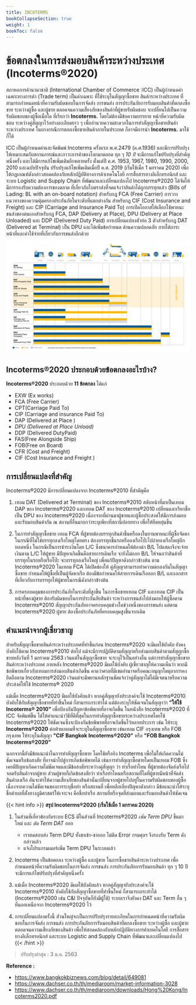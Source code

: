 ```yaml
---
title: INCOTERMS
bookCollapseSection: true
weight: 1
bookToc: false
---
```


ข้อตกลงในการส่งมอบสินค้าระหว่างประเทศ (Incoterms®2020)
===

สภาหอการค้านานาชาติ (International Chamber of Commerce :ICC) เป็นผู้กำหนดคำเฉพาะทางการค้า (Trade term) เป็นคำเฉพาะ ที่ใช้ระบุในสัญญาซื้อขาย สินค้าระหว่างประเทศ ที่สามารถกำหนดหน้าที่ความรับผิดชอบในการจัดส่ง การขนส่ง การประกันภัยการรับมอบสินค้าที่ตกลงซื้อขาย ระหว่างผู้ซื้อ และผู้ขาย ตลอดจนความเสี่ยงภัยของสินค้าที่ผู้ขายรับผิดชอบ จะเปลี่ยนไปเป็นความรับผิดชอบของผู้ซื้อเมื่อใด ที่เรียกว่า **Incoterms.** โดยไม่ต้องมีข้อความบรรยาย หน้าที่ความรับผิดชอบ ระหว่างคู่สัญญาไว้อย่างละเอียดยาว ๆ เพื่ออำนวยความสะดวกในการทำสัญญาซื้อขายสินค้าระหว่างประเทศ ในบางกรณีการตกลงซื้อขายสินค้าภายในประเทศ ก็อาจมีการนำ **Incoterms.** มาใช้ก็ได้

ICC เป็นผู้กำหนดคำและจัดพิมพ์ Incoterms ครั้งแรก พ.ศ.2479 (ค.ศ.1936) และมีการปรับปรุงให้เหมาะสมกับสถานการณ์และภาวะการค้าของโลกมาตลอด ทุก ๆ *10 ปี* จะมีการแก้ไขปรับปรุงที่สำคัญหนึ่งครั้ง และได้มีการแก้ไขเพิ่มเติมอีกหลายครั้ง ตั้งแต่ปี ค.ศ. 1953, 1967, 1980, 1990, 2000, 2010 และฉบับปัจจุบัน ปรับปรุงแก้ไขเพิ่มเติมเมื่อปี ค.ศ. 2019 (เริ่มใช้เมื่อ 1 มกราคม 2020) เพื่อให้กฎเกณฑ์ดังกล่าวสอดคล้องกับหลักปฏิบัติทางการค้าเทคโนโลยี การสื่อสารทางอิเล็กทรอนิกส์ และระบบ Logistic and Supply Chain ที่พัฒนาและเปลี่ยนแปลงไป Incoterms®2020 ได้จัดให้มีการรองรับความต้องการของตลาด ที่เกี่ยวกับใบตราส่งที่จดแจ้งว่าสินค้าได้ถูกบรรทุกแล้ว (Bills of Lading: BL with an on-board notation) สำหรับกฎ FCA (Free Carrier) การวางแนวทางของความคุ้มครองประกันภัยในระดับที่แตกต่างกัน สำหรับกฎ CIF (Cost Insurance and Freight) และ CIP (Carriage and Insurance Paid To) การเปิดโอกาสให้เลือกใช้พาหนะขนส่งของตนเองสำหรับกฎ FCA, DAP (Delivery at Place), DPU (Delivery at Place Unloaded) และ DDP (Delivered Duty Paid) การเปลี่ยนแปลงตัวย่อ 3 ตัวสำหรับกฎ DAT (Delivered at Terminal) เป็น DPU และได้เพิ่มข้อกำหนด ด้านความปลอดภัย ภายใต้ภาระหน้าที่และค่าใช้จ่ายที่เกี่ยวกับการขนส่งอีกด้วย

![](https://github.com/ecs-support/knowledge-center/raw/master/img/Incoterms2020.png)


## Incoterms®2020 ประกอบด้วยข้อตกลงอะไรบ้าง?

**Incoterms®2020** ประกอบด้วย **11 ข้อตกลง** ได้แก่

- EXW (Ex works)  
- FCA (Free Carrier)  
- CPT(Carriage Paid To)  
- CIP (Carriage and insurance Paid To)  
- DAP (Delivered at Place )  
- *DPU (Delivered at Place Unload)*  
- DDP (Delivered DutyPaid)  
- FAS(Free Alongside Ship)  
- FOB(Free on Board)  
- CFR (Cost and Freight)  
- CIF (Cost Insurance and Freight ) 



## การเปลี่ยนแปลงที่สำคัญ

Incoterms®2020 มีการเปลี่ยนแปลงจาก Incoterms®2010 ที่สำคัญคือ

1. เทอม DAT (Delivered at Terminal) ของ Incoterms®2010 สลับหน้าที่มาเป็นเทอม DAP ของ Incoterms®2020 และเทอม DAT ของ Incoterms®2010 เปลี่ยนและเรียกชื่อเป็น DPU ของ Incoterms®2020 เนื่องจากที่ผ่านมาผู้ขายและผู้ซื้อประสงค์ให้มีการส่งมอบและรับมอบสินค้ากัน ณ สถานที่อื่นมากกว่าระบุเพียงที่สถานีปลายทาง เพื่อให้ยืดหยุ่นขึ้น

2. ในการทำสัญญาซื้อขาย เทอม FCA ที่ผู้ขายต้องบรรทุกสินค้าขึ้นหรือลงในยานพาหนะที่ผู้ซื้อจัดหา ในกรณีที่ไม่ใช่บรรทุกลงเรือใหญ่โดยตรง ต้องบรรทุกขึ้นรถหรือลงเรือโป๊ะไปถ่ายลงเรือใหญ่อีกทอดหนึ่ง ในกรณีเป็นการชำระเงินโดย L/C ซึ่งธนาคารกำหนดให้ต้องนำ B/L ไปแสดงจึงจะจ่ายเงินตาม L/C ให้ผู้ขาย มีปัญหาเกิดขึ้นคือสายการเดินเรือ จะยังไม่ออก B/L ให้จนกว่าสินค้าที่บรรทุกในรถหรือเรือโป๊ะ จะบรรทุกลงเรือใหญ่ เพื่อแก้ปัญหาดังกล่าวข้างต้น ตาม Incoterms®2020 ในเทอม FCA ได้เปิดช่องให้ คู่สัญญาสามารถทำความตกลงกันในสัญญาซื้อขาย กำหนดให้ผู้ซื้อที่เป็นผู้จัดหาเรือ ต้องมีข้อกำหนดให้สายการเดินเรือออก B/L และเอกสารที่เกี่ยวกับการบรรทุกให้ผู้ขายในกรณีดังกล่าวข้างต้น

3. การครอบคลุมของการประกันภัยในระดับที่สูงขึ้น ในการซื้อขายเทอม CIF และเทอม CIP เป็นหน้าที่ของผู้ขาย ต้องรับผิดชอบในการประกันภัยสินค้า ระหว่างการขนส่งไปส่งมอบให้ผู้ซื้อตาม Incoterms®2010 สัญญาประกันภัยอาจครอบคลุมช่วงใดช่วงหนึ่งของการขนส่ง แต่ตาม Incoterms®2020 ผู้ขาย ต้องซื้อประกันภัยที่ครอบคลุมสูงขึ้นจากเดิม

## คำแนะนำจากผู้เชี่ยวชาญ

สำหรับสัญญาซื้อขายสินค้าระหว่างประเทศที่ทำขึ้นก่อน Incoterms®2020 จะมีผลใช้บังคับ ยังคงบังคับใช้ตาม Incoterms®2010 ต่อไป แม้จะมีการปฏิบัติตามสัญญาหรือส่งมอบสินค้าตามสัญญาซื้อขายหลังวันที่ 1 มกราคม 2563 เว้นแต่ในสัญญาซื้อขาย จะระบุไว้เป็นอย่างอื่น แต่การทำสัญญาซื้อขายสินค้าระหว่างประเทศ ภายหลัง Incoterms®2020 มีผลใช้บังคับ ผู้เชี่ยวชาญให้ความเห็นว่า หากมีข้อพิพาทเกี่ยวกับเทอมการส่งมอบสินค้าเกิดขึ้น คาดว่าศาลที่มีเขตอำนาจหรือคณะอนุญาโตตุลาการคงยึดถือตาม Incoterms®2020 เว้นแต่จะมีพยานหลักฐานชัดแจ้งว่าคู่สัญญาไม่ได้มีเจตนาหรือความประสงค์ให้ใช้ Incoterms® 2020

แม้เมื่อ Incoterms®2020 มีผลใช้บังคับแล้ว หากคู่สัญญายังประสงค์จะใช้ Incoterms®2010 บังคับใช้กับสัญญาซื้อขายที่ทำขึ้นใหม่ ก็สามารถกระทำได้ แต่ต้องระบุให้ชัดเจนในสัญญาว่า **"ให้ใช้ Incoterms® 2010"** เพื่อป้องกันปัญหาข้อพิพาทที่อาจเกิดขึ้น ในหนังสือ Incoterms®2020 ที่ ICC จัดพิมพ์ขึ้น ได้ให้คำแนะนำวิธีที่ดีที่สุดในการทำสัญญาซื้อขายระหว่างประเทศโดยใช้ Incoterms®2020 ให้ชัดเจนซึ่งจะป้องกันข้อพิพาทที่อาจเกิดขึ้นไว้หลายประการ เช่น ให้ระบุ **Incoterms®2020** ต่อท้ายเทอมที่จะระบุในสัญญาซื้อขาย เช่นเทอม CIF กรุงเทพ หรือ FOB กรุงเทพ ให้ระบุในสัญญา **"CIF Bangkok Incoterms®2020"** หรือ **"FOB Bangkok Incoterms®2020"**

นอกจากนี้ยังมีข้อแนะนำในการทำสัญญาซื้อขาย โดยใช้หรืออิง Incoterms เพื่อไม่ให้เกิดความไม่ชัดเจนหรือข้อสงสัย ที่อาจนำไปสู่การเกิดข้อพิพาทได้ เช่นการทำสัญญาซื้อขายโดยเป็นเทอม FOB ซึ่งเคยมีปัญหาเกิดความไม่ชัดเจนและมีข้อสงสัยระหว่างคู่สัญญา ว่า ท่าเรือท่าไหน ที่ผู้ขายต้องจัดส่งเรือไปจอดรับสินค้าจากผู้ขาย ส่วนผู้ขายก็เกิดข้อสงสัยว่า ท่าเรือท่าไหนหรือสถานที่ใดที่ผู้ขายมีหน้าที่จัดส่งสินค้าลงเรือ อันจะทำให้ความเสี่ยงภัยของสินค้านั้นเปลี่ยนจากผู้ขายไปอยู่ในความรับผิดชอบของผู้ซื้อ เนื่องจากความไม่ชัดเจนของการระบุชื่อท่า หรือสถานที่ เพื่อหลีกเลี่ยงปัญหาดังกล่าว มีข้อแนะนำให้ระบุ ชื่อตำบลที่ตั้งทางภูมิศาสตร์ให้เจาะจง คือชื่อท่าเรือ สถานที่หรือจุดที่ส่งมอบและรับมอบสินค้าให้ชัดเจน

{{< hint info >}}
**สรุป Incoterms®2020 (เริ่มใช้เมื่อ 1 มกราคม 2020)**

1.  ในส่วนที่เกี่ยวข้องกับระบบ ECS มีในส่วนที่ Incoterms®2020 *เพิ่ม Term DPU* ขึ้นมาใหม่ และ *ตัด Term DAT* ออก
    - เราทดสอบส่ง Term DPU ทั้งขาเข้า-ขาออก ไม่ติด Error กรมศุลฯ จึงรองรับ Term ดังกล่าวแล้ว
    - แจ้งโปรแกรมเมอร์เพิ่ม Term DPU ในระบบแล้ว

2. Incoterms เป็นข้อตกลง ระหว่างผู้ซื้อ และผู้ขาย ในการซื้อขายสินค้าระหว่างประเทศ เพื่อกำหนดหน้าที่ความรับผิดชอบในการจัดส่ง การขนส่ง การประกันภัยการรับมอบสินค้า ทุก ๆ 10 ปี จะมีการแก้ไขปรับปรุงที่สำคัญหนึ่งครั้ง 

3. แม้เมื่อ Incoterms®2020 มีผลใช้บังคับแล้ว หากคู่สัญญายังประสงค์จะใช้ Incoterms®2010 บังคับใช้กับสัญญาซื้อขายที่ทำขึ้นใหม่ ก็สามารถกระทำได้ (Incoterms®2000 เช่น C&I ปัจจุบันก็ยังมีผู้ใช้) ระบบเราจึงยังคง DAT และ Term อื่น ๆ ที่นอกเหนือจาก Incoterms®2020 ไว้

4. การเปลี่ยนแปลงครั้งนี้ ส่่วนใหญ่จะเป็นการปรับปรุงรายละเอียดในการกำหนดหน้าที่ความรับผิดชอบในการจัดส่ง การขนส่ง การประกันภัยการรับมอบสินค้าที่ตกลงซื้อขาย ระหว่างผู้ซื้อ และผู้ขาย ตลอดจนความเสี่ยงภัยของสินค้า เพื่อให้สอดคล้องกับหลักปฏิบัติทางการค้าเทคโนโลยี การสื่อสารทางอิเล็กทรอนิกส์ และระบบ Logistic and Supply Chain ที่พัฒนาและเปลี่ยนแปลงไป 
{{< /hint >}}

> ปรับปรุงล่าสุด : 3 ม.ค. 2563

**Reference :**  
- https://www.bangkokbiznews.com/blog/detail/649081  
- https://www.dachser.co.th/th/mediaroom/market-information-3028  
- https://www.dachser.co.th/th/mediaroom/downloads/Hong%20Kong/Incoterms2020.pdf  

